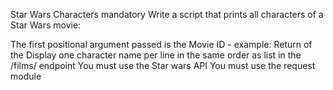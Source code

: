 Star Wars Characters
mandatory
Write a script that prints all characters of a Star Wars movie:

The first positional argument passed is the Movie ID - example: Return of the 
Display one character name per line in the same order as  list in the /films/ endpoint
You must use the Star wars API
You must use the request module 